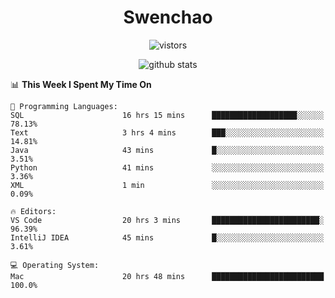 <h1 align="center">Swenchao</h3>

<p align="center">
  <img src="https://visitor-badge.glitch.me/badge?page_id=Swenchao" alt="vistors" />
</p>

<p align="center">
  <img src="https://github-readme-stats.vercel.app/api?username=Swenchao&count_private=true&show_icons=true&theme=vue-dark&hide_title=true" alt="github stats" />
</p>

<!--START_SECTION:waka-->
📊 **This Week I Spent My Time On** 

```text
💬 Programming Languages: 
SQL                      16 hrs 15 mins      ███████████████████░░░░░░   78.13% 
Text                     3 hrs 4 mins        ███░░░░░░░░░░░░░░░░░░░░░░   14.81% 
Java                     43 mins             █░░░░░░░░░░░░░░░░░░░░░░░░   3.51% 
Python                   41 mins             ░░░░░░░░░░░░░░░░░░░░░░░░░   3.36% 
XML                      1 min               ░░░░░░░░░░░░░░░░░░░░░░░░░   0.09%

🔥 Editors: 
VS Code                  20 hrs 3 mins       ████████████████████████░   96.39% 
IntelliJ IDEA            45 mins             █░░░░░░░░░░░░░░░░░░░░░░░░   3.61%

💻 Operating System: 
Mac                      20 hrs 48 mins      █████████████████████████   100.0%

```


<!--END_SECTION:waka-->
